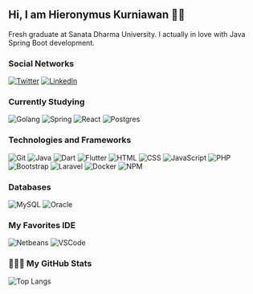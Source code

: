 ## Hi, I am Hieronymus Kurniawan 🤘🏾

Fresh graduate at Sanata Dharma University. I actually in love with Java Spring Boot development.

### Social Networks

[![Twitter](https://img.shields.io/badge/-Twitter-000?&logo=Twitter&color=0D1117&style=flat-square)](https://twitter.com/HieronymusKrnwn)
[![LinkedIn](https://img.shields.io/badge/-LinkedIn-000?&logo=LinkedIn&logoColor=2867B2&color=0D1117&style=flat-square)](https://www.linkedin.com/in/hieronymus-emilianus-kurniawan-a5294622b/)

### Currently Studying

![Golang](https://img.shields.io/badge/Go-000?logo=Go&color=0D1117&style=flat-square)
![Spring](https://img.shields.io/badge/-Spring-000?&logo=Spring&color=0D1117&style=flat-square)
![React](https://img.shields.io/badge/-React-000?&logo=React&color=0D1117&style=flat-square)
![Postgres](https://img.shields.io/badge/-PostgreSQL-000?&logo=Postgresql&logoColor=0064A5&color=0D1117&style=flat-square)

### Technologies and Frameworks

![Git](https://img.shields.io/badge/-Git-000?&logo=Git&color=0D1117&style=flat-square)
![Java](https://img.shields.io/badge/-Java-000?&logo=openjdk&logoColor=white&color=0D1117&style=flat-square)
![Dart](https://img.shields.io/badge/-Dart-000?&logo=dart&color=0D1117&style=flat-square&logoColor=007396)
![Flutter](https://img.shields.io/badge/-Flutter-000?&logo=Flutter&logoColor=007396&color=0D1117&style=flat-square)
![HTML](https://img.shields.io/badge/-HTML-000?&logo=html5&color=0D1117&style=flat-square)
![CSS](https://img.shields.io/badge/-CSS-000?&logo=css3&color=0D1117&style=flat-square&logoColor=blue)
![JavaScript](https://img.shields.io/badge/-JavaScript-000?&logo=JavaScript&color=0D1117&style=flat-square)
![PHP](https://img.shields.io/badge/-PHP-000?&logo=php&color=0D1117&style=flat-square)
![Bootstrap](https://img.shields.io/badge/-Bootstrap-000?&logo=bootstrap&color=0D1117&style=flat-square)
![Laravel](https://img.shields.io/badge/-Laravel-000?&logo=laravel&color=0D1117&style=flat-square)
![Docker](https://img.shields.io/badge/-Docker-000?&logo=Docker&color=0D1117&style=flat-square)
![NPM](https://img.shields.io/badge/-NPM-000?&logo=NPM&color=0D1117&style=flat-square)

### Databases 
![MySQL](https://img.shields.io/badge/-MySQL-000?&logo=MySQL&color=0D1117&style=flat-square)
![Oracle](https://img.shields.io/badge/-Oracle-000?&logo=Oracle&logoColor=FF0000&color=0D1117&style=flat-square)

### My Favorites IDE

![Netbeans](https://img.shields.io/badge/-Netbeans-000?&logo=apache%20netbeans%20IDE&color=0D1117&style=flat-square)
![VSCode](https://img.shields.io/badge/-VSCode-000?&logo=Visual-Studio-Code&logoColor=2261C7&color=0D1117&style=flat-square)

### 👨🏽‍💻 My GitHub Stats
![Top Langs](https://github-readme-stats.vercel.app/api/top-langs/?username=hieronymuskurniawan&layout=compact&title_color=FFFFFF&icon_color=FFFFFF&text_color=FFFFFF&bg_color=0D1117&count_private=true)
